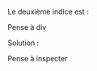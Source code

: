 Le deuxième indice est :

Pense à div<!-- debot -->

Solution :

Pense à inspecter

<script type="text/javascript">
  console.log(document.querySelector('body > div > p:nth-child(3)'));
</script>

